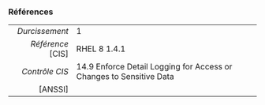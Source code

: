 ### Références

|                 |    |
|----------------:|:---|
|   *Durcissement*| 1 |
|*Référence* [CIS]| RHEL 8 1.4.1 |
|   *Contrôle CIS*| 14.9 Enforce Detail Logging for Access or Changes to Sensitive Data |
|          [ANSSI]|  |
